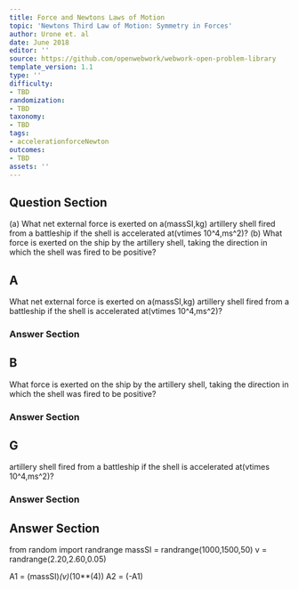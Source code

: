 ```yaml
---
title: Force and Newtons Laws of Motion
topic: 'Newtons Third Law of Motion: Symmetry in Forces'
author: Urone et. al
date: June 2018
editor: ''
source: https://github.com/openwebwork/webwork-open-problem-library
template_version: 1.1
type: ''
difficulty:
- TBD
randomization:
- TBD
taxonomy:
- TBD
tags:
- accelerationforceNewton
outcomes:
- TBD
assets: ''
---
```


## Question Section 

(a) What net external force is exerted on a(massSI,kg) artillery shell fired from a battleship if the shell is accelerated at(vtimes 10^4,ms^2)?
(b) What force is exerted on the ship by the artillery shell, taking the direction in which the shell was fired to be positive?

## A
What net external force is exerted on a(massSI,kg) artillery shell fired from a battleship if the shell is accelerated at(vtimes 10^4,ms^2)?
### Answer Section
## B
What force is exerted on the ship by the artillery shell, taking the direction in which the shell was fired to be positive?
### Answer Section
## G
artillery shell fired from a battleship if the shell is accelerated at(vtimes 10^4,ms^2)?
### Answer Section


## Answer Section

from random import randrange
massSI = randrange(1000,1500,50)
v = randrange(2.20,2.60,0.05)

A1 = (massSI)*(v)*(10**(4))
A2 = (-A1)